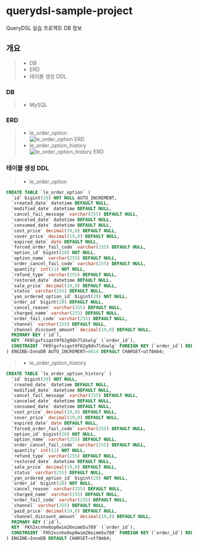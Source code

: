 # querydsl-sample-project
QueryDSL 실습 프로젝트 DB 정보  

## 개요
> - DB
> - ERD
> - 테이블 생성 DDL  

### DB
> - MySQL  

### ERD
> - le_order_option  
> ![le_order_option ERD](https://github.com/primarchan/querydsl-sample-project/blob/main/images/le_order_option%20ERD.PNG "le_order_option ERD")  
> - le_order_option_history  
> ![le_order_option_history ERD](https://github.com/primarchan/querydsl-sample-project/blob/main/images/le_order_option_history%20ERD.PNG "le_order_option_history ERD")

### 테이블 생성 DDL
> - le_order_option  
```SQL
CREATE TABLE `le_order_option` (
  `id` bigint(20) NOT NULL AUTO_INCREMENT,
  `created_date` datetime DEFAULT NULL,
  `modified_date` datetime DEFAULT NULL,
  `cancel_fail_message` varchar(255) DEFAULT NULL,
  `canceled_date` datetime DEFAULT NULL,
  `consumed_date` datetime DEFAULT NULL,
  `cost_price` decimal(19,0) DEFAULT NULL,
  `cover_price` decimal(19,0) DEFAULT NULL,
  `expired_date` date DEFAULT NULL,
  `forced_order_fail_code` varchar(255) DEFAULT NULL,
  `option_id` bigint(20) NOT NULL,
  `option_name` varchar(255) DEFAULT NULL,
  `order_cancel_fail_code` varchar(255) DEFAULT NULL,
  `quantity` int(11) NOT NULL,
  `refund_type` varchar(255) DEFAULT NULL,
  `restored_date` datetime DEFAULT NULL,
  `sale_price` decimal(19,0) DEFAULT NULL,
  `status` varchar(255) DEFAULT NULL,
  `yan_ordered_option_id` bigint(20) NOT NULL,
  `order_id` bigint(20) DEFAULT NULL,
  `cancel_reason` varchar(255) DEFAULT NULL,
  `charged_name` varchar(255) DEFAULT NULL,
  `order_fail_code` varchar(255) DEFAULT NULL,
  `channel` varchar(255) DEFAULT NULL,
  `channel_discount_amount` decimal(19,0) DEFAULT NULL,
  PRIMARY KEY (`id`),
  KEY `FK9lgvfsiqxt9f62g9dn7ldswlg` (`order_id`),
  CONSTRAINT `FK9lgvfsiqxt9f62g9dn7ldswlg` FOREIGN KEY (`order_id`) REFERENCES `le_order` (`id`)
) ENGINE=InnoDB AUTO_INCREMENT=4014 DEFAULT CHARSET=utf8mb4;
```  
> - le_order_option_history  
```SQL
CREATE TABLE `le_order_option_history` (
  `id` bigint(20) NOT NULL,
  `created_date` datetime DEFAULT NULL,
  `modified_date` datetime DEFAULT NULL,
  `cancel_fail_message` varchar(255) DEFAULT NULL,
  `canceled_date` datetime DEFAULT NULL,
  `consumed_date` datetime DEFAULT NULL,
  `cost_price` decimal(19,0) DEFAULT NULL,
  `cover_price` decimal(19,0) DEFAULT NULL,
  `expired_date` date DEFAULT NULL,
  `forced_order_fail_code` varchar(255) DEFAULT NULL,
  `option_id` bigint(20) NOT NULL,
  `option_name` varchar(255) DEFAULT NULL,
  `order_cancel_fail_code` varchar(255) DEFAULT NULL,
  `quantity` int(11) NOT NULL,
  `refund_type` varchar(255) DEFAULT NULL,
  `restored_date` datetime DEFAULT NULL,
  `sale_price` decimal(19,0) DEFAULT NULL,
  `status` varchar(255) DEFAULT NULL,
  `yan_ordered_option_id` bigint(20) NOT NULL,
  `order_id` bigint(20) NOT NULL,
  `cancel_reason` varchar(255) DEFAULT NULL,
  `charged_name` varchar(255) DEFAULT NULL,
  `order_fail_code` varchar(255) DEFAULT NULL,
  `channel` varchar(255) DEFAULT NULL,
  `paid_price` decimal(19,0) DEFAULT NULL,
  `channel_discount_amount` decimal(19,0) DEFAULT NULL,
  PRIMARY KEY (`id`),
  KEY `FKh2xcnhe8op0wim26eimm5u789` (`order_id`),
  CONSTRAINT `FKh2xcnhe8op0wim26eimm5u789` FOREIGN KEY (`order_id`) REFERENCES `le_order_history` (`id`)
) ENGINE=InnoDB DEFAULT CHARSET=utf8mb4;
```
